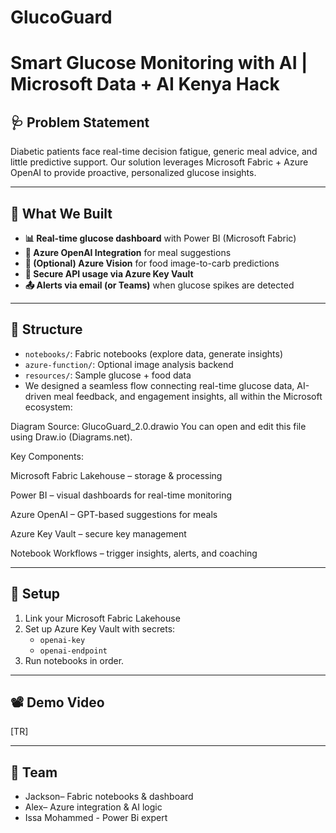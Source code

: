 # GlucoGuard
# Smart Glucose Monitoring with AI | Microsoft Data + AI Kenya Hack

## 🩺 Problem Statement

Diabetic patients face real-time decision fatigue, generic meal advice, and little predictive support. Our solution leverages Microsoft Fabric + Azure OpenAI to provide proactive, personalized glucose insights.

---

## 🚀 What We Built

- **📊 Real-time glucose dashboard** with Power BI (Microsoft Fabric)
- **🧠 Azure OpenAI Integration** for meal suggestions
- **📸 (Optional) Azure Vision** for food image-to-carb predictions
- **🔐 Secure API usage via Azure Key Vault**
- **📤 Alerts via email (or Teams)** when glucose spikes are detected

---

## 📁 Structure

- `notebooks/`: Fabric notebooks (explore data, generate insights)
- `azure-function/`: Optional image analysis backend
- `resources/`: Sample glucose + food data
- We designed a seamless flow connecting real-time glucose data, AI-driven meal feedback, and engagement insights, all within the Microsoft ecosystem:



Diagram Source: GlucoGuard_2.0.drawio
You can open and edit this file using Draw.io (Diagrams.net).

Key Components:

Microsoft Fabric Lakehouse – storage & processing

Power BI – visual dashboards for real-time monitoring

Azure OpenAI – GPT-based suggestions for meals

Azure Key Vault – secure key management

Notebook Workflows – trigger insights, alerts, and coaching

---

## 🔧 Setup

1. Link your Microsoft Fabric Lakehouse
2. Set up Azure Key Vault with secrets:
   - `openai-key`
   - `openai-endpoint`
3. Run notebooks in order.

---

## 📽️ Demo Video

[TR]

---

## 👥 Team

- Jackson– Fabric notebooks & dashboard
- Alex– Azure integration & AI logic
- Issa Mohammed - Power Bi expert
